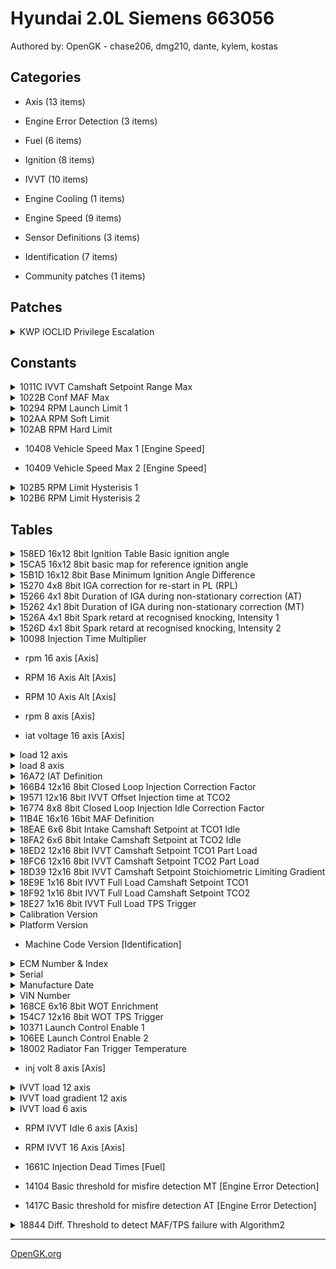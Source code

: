 # Hyundai 2.0L Siemens 663056

Authored by: OpenGK - chase206, dmg210, dante, kylem, kostas


## Categories

- Axis (13 items)

- Engine Error Detection (3 items)

- Fuel (6 items)

- Ignition (8 items)

- IVVT (10 items)

- Engine Cooling (1 items)

- Engine Speed (9 items)

- Sensor Definitions (3 items)

- Identification (7 items)

- Community patches (1 items)



## Patches


<details>
-	<summary>KWP IOCLID Privilege Escalation</summary>

	Adds a new InputOutputControlByLocalIdentifier, 0xBB, that upon passing to LONG_TERM_ADJUSTMENT, escalates privileges in current diagnostic session to Siemens level

</details>




## Constants


<details>
	<summary>1011C IVVT Camshaft Setpoint Range Max</summary>

	C_CAM_ADJ_RNG_MAX_IN

Constant Camshaft Adjust Range Max Intake

</details>



<details>
	<summary>1022B Conf MAF Max</summary>

	c_maf_max

</details>



<details>
	<summary>10294 RPM Launch Limit 1</summary>

	Set this the same as launch limit 2

Launch Control Enable 1 & 2 need to be enabled for these limits to work. Launch Limits work best at 4000 RPM and RPM Limit Hysterisis 1 & 2 set to 0 RPM. Lower values of 3500 RPM will work but at a reduced bounce rate.

</details>



<details>
	<summary>102AA RPM Soft Limit</summary>

	Ignition cutoff. Typically 96RPM lower than RPM Hard Limit.

If used with RPM Limit Hysterisis 1 & 2 set to 0 RPM you can set both Soft and Hard Limits to the same RPM value.

</details>



<details>
	<summary>102AB RPM Hard Limit</summary>

	Fuel cutoff. Typically 96RPM higher than RPM Hard Limit.

If used with RPM Limit Hysterisis 1 & 2 set to 0 RPM you can set both Soft and Hard Limits to the same RPM value.

</details>



- 10408 Vehicle Speed Max 1 [Engine Speed]



- 10409 Vehicle Speed Max 2 [Engine Speed]



<details>
	<summary>102B5 RPM Limit Hysterisis 1</summary>

	Set to 0 for fast limiter bounce.
Set to 1 for OEM limiter bounce.

Use in conjuction with RPM Limit Hysterisis 2.

</details>



<details>
	<summary>102B6 RPM Limit Hysterisis 2</summary>

	Set to 0 for fast limiter bounce.
Set to 17 for OEM limiter bounce.

Use in conjuction with RPM Limit Hysterisis 1.

</details>



## Tables


<details>
-	<summary>158ED 16x12 8bit Ignition Table Basic ignition angle</summary>

	Degrees of ignition advance for given RPM and engine load range.

X Axis is milligrams per stroke of airflow
Y axis is RPM

</details>



<details>
-	<summary>15CA5 16x12 8bit basic map for reference ignition angle</summary>

	Degrees of ignition advance for given RPM and engine load range.

X Axis is milligrams per stroke of airflow
Y axis is RPM

</details>



<details>
-	<summary>15B1D 16x12 8bit Base Minimum Ignition Angle Difference</summary>

	Basic minimum ignition angle difference value

</details>



<details>
-	<summary>15270 4x8 8bit IGA correction for re-start in PL (RPL)</summary>

	Index 98: IGA: id_iga_rpl__n__tco
IGA correction for re-start in PL (RPL)
            ID_IGA_RPL[°CRK] = f(N[rpm], TCO[°C]) 

</details>



<details>
-	<summary>15266 4x1 8bit Duration of IGA during non-stationary correction (AT)</summary>

	Index 97: IGA: id_iga_cycnr_tra_knk_at__n
Duration of IGA during non-stationary correction (AT)
            ID_IGA_CYCNR_TRA_KNK_AT[-] = f(N[rpm])

</details>



<details>
-	<summary>15262 4x1 8bit Duration of IGA during non-stationary correction (MT)</summary>

	Index 96: IGA: id_iga_cycnr_tra_knk_at__n
Duration of IGA during non-stationary correction (MT)
            ID_IGA_CYCNR_TRA_KNK_MT[-] = f(N[rpm])

</details>



<details>
-	<summary>1526A 4x1 8bit Spark retard at recognised knocking, Intensity 1</summary>

	Index: 317  KNK: id_iga_dec_knk_1__n_knk
            ID_IGA_DEC_KNK_1[°CRK/720°CRK] = f(N_KNK[rpm])

</details>



<details>
-	<summary>1526D 4x1 8bit Spark retard at recognised knocking, Intensity 2</summary>

	Index: 319  KNK: id_iga_dec_knk_2__n_knk
            ID_IGA_DEC_KNK_2[°CRK/720°CRK] = f(N_KNK[rpm])

</details>



<details>
-	<summary>10098 Injection Time Multiplier</summary>

	This is a scale factor for the injection pulse width. Can be used to scale injector size up and down. It is not precise as it affects the injector dead times as well.

</details>



- rpm 16 axis [Axis]



- RPM 16 Axis Alt [Axis]



- RPM 10 Axis Alt [Axis]



- rpm 8 axis [Axis]



- iat voltage 16 axis [Axis]



<details>
-	<summary>load 12 axis</summary>

	milligrams per stroke

</details>



<details>
-	<summary>load 8 axis</summary>

	milligrams per stroke

</details>



<details>
-	<summary>16A72 IAT Definition</summary>

	Intake air temperature  sensor definition

</details>



<details>
-	<summary>166B4 12x16 8bit Closed Loop Injection Correction Factor</summary>

	Index: 151
   151:      
Correction factor basic injection time

            IP_TI_COR[-] = f(N[rpm], MAF[mg/stk])

</details>



<details>
-	<summary>19571 12x16 8bit IVVT Offset Injection time at TCO2</summary>

	Index: 381  TI : ip_ti_ofs_ivvt__n__maf
Offset Injection time at TCO2
            IP_TI_OFS_IVVT[-] = f(N[rpm]), f(MAF[mg/stk])


</details>



<details>
-	<summary>16774 8x8 8bit Closed Loop Injection Idle Correction Factor</summary>

	Index: 152  kf   2: ip_ti_cor_is__n__maf
            IP_TI_COR_IS[-] = f(N[rpm], MAF[mg/stk])

</details>



<details>
-	<summary>11B4E 16x16 16bit MAF Definition</summary>

	MAF sensor definition

</details>



<details>
-	<summary>18EAE 6x6 8bit Intake Camshaft Setpoint at TCO1 Idle</summary>

	Index: 388  TI :IP_CAM_SP_TCO_1_IS_IVVT_IN
Target spread for TCO_1, idle, intake camshaft
           IP_CAM_SP_TCO_1_IS_IVVT_IN[°CRK] = f(N[rpm], MAF_IVVT[mg/stk])

</details>



<details>
-	<summary>18FA2 6x6 8bit Intake Camshaft Setpoint at TCO2 Idle</summary>

	Index: 389  TI :IP_CAM_SP_TCO_2_IS_IVVT_IN
Target spread for TCO_2, idle, intake camshaft
           IP_CAM_SP_TCO_2_IS_IVVT_IN[°CRK] = f(N[rpm], MAF_IVVT[mg/stk])

</details>



<details>
-	<summary>18ED2 12x16 8bit IVVT Camshaft Setpoint TCO1 Part Load</summary>

	Index: 391  TI :IP_CAM_SP_TCO_1_PL_IVVT_IN
Target spread for TCO_1, part load, intake camshaft
           IP_CAM_SP_TCO_1_PL_IVVT_IN[°CRK] = f(N[rpm], MAF_IVVT[mg/stk])

</details>



<details>
-	<summary>18FC6 12x16 8bit IVVT Camshaft Setpoint TCO2 Part Load</summary>

	Index: 392  TI :IP_CAM_SP_TCO_2_PL_IVVT_IN
Target spread for TCO_2, part load, intake camshaft
           IP_CAM_SP_TCO_2_PL_IVVT_IN[°CRK] = f(N[rpm], MAF_IVVT[mg/stk])

</details>



<details>
-	<summary>18D39 12x16 8bit IVVT Camshaft Setpoint Stoichiometric Limiting Gradient</summary>

	Index: 397  TI : ID_CAM_SP_AFS_LGRD
Maximum allowed gradient into overlap direction, in and ex
           ID_CAM_SP_AFS_LGRD[°CRK] = f(N[1/min], MAF[mg/stk])

</details>



<details>
-	<summary>18E9E 1x16 8bit IVVT Full Load Camshaft Setpoint TCO1</summary>

	Index 395: IP_CAM_SP_TCO_1_FL_IVVT_IN          
            Target spread at TCO_1, high load, intake camshaft
             IP_CAM_SP_TCO_1_FL_IVVT_IN[°CRK] = f(N[rpm])

</details>



<details>
-	<summary>18F92 1x16 8bit IVVT Full Load Camshaft Setpoint TCO2</summary>

	Index 396: IP_CAM_SP_TCO_2_FL_IVVT_IN          
            Target spread at TCO_2, high load, intake camshaft
             IP_CAM_SP_TCO_2_FL_IVVT_IN[°CRK] = f(N[rpm])

</details>



<details>
-	<summary>18E27 1x16 8bit IVVT Full Load TPS Trigger</summary>

	Index: 394  IVVT: ID_PV_AV_FL_IVVT
            PV-threshold to control IVVT at high load
            ID_PV_AV_FL_IVVT[%] = f(N[rpm])

</details>



<details>
-	<summary>Calibration Version</summary>

	This should match the XDF file version.

</details>



<details>
-	<summary>Platform Version</summary>

	Chassis/Year/Region/Engine

May be used by NGM to identify tune parameters. Example being "Stg2_310I" indicating Stage 2 310.

</details>



- Machine Code Version [Identification]



<details>
-	<summary>ECM Number & Index</summary>

	Printed on ECM label

</details>



<details>
-	<summary>Serial</summary>

	Last 4 digits are printed on ECM label

</details>



<details>
-	<summary>Manufacture Date</summary>

	Printed on ECM label

</details>



<details>
-	<summary>VIN Number</summary>

	May be blank with zeros or ÿ for years 2002-2004.

</details>



<details>
-	<summary>168CE 6x16 8bit WOT Enrichment</summary>

	Conversion value UNKNOWN

Increase to enrichen fuel and decrease to lean fuel under full load WOT condition at a given RPM. Use WOT TPS Trigger table to set TPS angle for full load WOT detection.

</details>



<details>
-	<summary>154C7 12x16 8bit WOT TPS Trigger</summary>

	Conversion value is estimated and not exact.

Sets minimum TPS angle for full load WOT condition. Use WOT Enrichment table to adjust enrichment factor.

</details>



<details>
-	<summary>10371 Launch Control Enable 1</summary>

	To enable launch control, set value to 104.
To disable launch control, set value to 177.

Launch Control Enable 2 is also required.

</details>



<details>
-	<summary>106EE Launch Control Enable 2</summary>

	To enable launch control, set value to 1 & 0.
To disable launch control, set value to 104 & 16.

Launch Control Enable 1 is also required.

</details>



<details>
-	<summary>18002 Radiator Fan Trigger Temperature</summary>

	Conversion equation is UNKNOWN.

Set first value to 189 for OEM trigger temp of about 193F.
Set first value to 171 for a trigger temp of about 175F.

First value is initial fan trigger temperature. 
Second and third values are unknown. These other values likely middle and high overheat shutdown trigger temps to enable an ignition or fuel strategy to save the motor from damage.

</details>



- inj volt 8 axis [Axis]



<details>
-	<summary>IVVT load 12 axis</summary>

	milligrams per stroke

</details>



<details>
-	<summary>IVVT load gradient 12 axis</summary>

	milligrams per stroke

</details>



<details>
-	<summary>IVVT load 6 axis</summary>

	milligrams per stroke

</details>



- RPM IVVT Idle 6 axis [Axis]



- RPM IVVT 16 Axis [Axis]



- 1661C Injection Dead Times [Fuel]



- 14104 Basic threshold for misfire detection MT [Engine Error Detection]



- 1417C Basic threshold for misfire detection AT [Engine Error Detection]



<details>
-	<summary>18844 Diff. Threshold to detect MAF/TPS failure with Algorithm2</summary>

	Index: 538 MAF-TPS rationality check
MAF_MDL_DIF thd.to detect MAF/TPS failure with Algorithm2
            IP_MAF_TPS_PLAUS_DIAG_2[kg/h] = f(N_32[rpm])


</details>



---
[OpenGK.org](https://opengk.org)